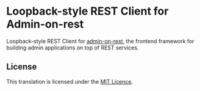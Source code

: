 # Loopback-style REST Client for Admin-on-rest

Loopback-style REST Client for [admin-on-rest](https://github.com/marmelab/admin-on-rest), the frontend framework for building admin applications on top of REST services.

## License

This translation is licensed under the [MIT Licence](LICENSE).
